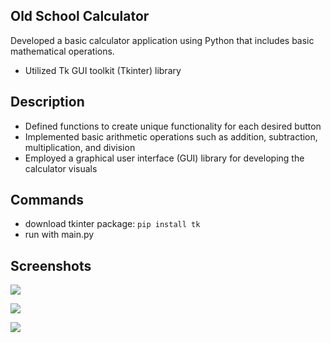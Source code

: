 ## Old School Calculator
Developed a basic calculator application using Python that includes basic mathematical operations.
- Utilized Tk GUI toolkit (Tkinter) library

## Description
- Defined functions to create unique functionality for each desired button
- Implemented basic arithmetic operations such as addition, subtraction, multiplication, and division
- Employed a graphical user interface (GUI) library for developing the calculator visuals

## Commands
- download tkinter package: `pip install tk`
- run with main.py

## Screenshots

<p align="left">
  <img src="https://github.com/zohairahmedd/Calculator/assets/151594538/0fc07b69-e7a9-4593-b351-af28a6482be0"/>
</p>

<p align="left">
  <img src="https://github.com/zohairahmedd/Calculator/assets/151594538/d2ae1a4e-327a-4e31-8d31-697edd29d398"/>
</p>

<p align="left">
  <img src="https://github.com/zohairahmedd/Calculator/assets/151594538/851d7655-8dbb-4525-9166-81ff8fab30fa"/>
</p>
